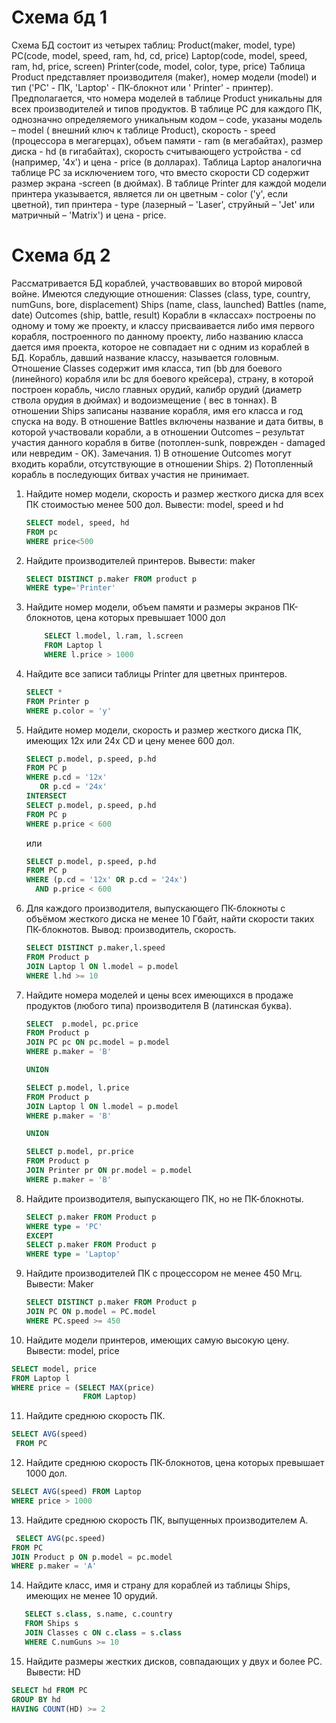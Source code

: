 # Схема бд 1

Схема БД состоит из четырех таблиц:
Product(maker, model, type)
PC(code, model, speed, ram, hd, cd, price)
Laptop(code, model, speed, ram, hd, price, screen)
Printer(code, model, color, type, price)
Таблица Product представляет производителя (maker), номер модели (model) и тип ('PC' - ПК, 'Laptop' - ПК-блокнот или '
Printer' - принтер). Предполагается, что номера моделей в таблице Product уникальны для всех производителей и типов
продуктов. В таблице PC для каждого ПК, однозначно определяемого уникальным кодом – code, указаны модель – model (
внешний ключ к таблице Product), скорость - speed (процессора в мегагерцах), объем памяти - ram (в мегабайтах), размер
диска - hd (в гигабайтах), скорость считывающего устройства - cd (например, '4x') и цена - price (в долларах). Таблица
Laptop аналогична таблице РС за исключением того, что вместо скорости CD содержит размер экрана -screen (в дюймах). В
таблице Printer для каждой модели принтера указывается, является ли он цветным - color ('y', если цветной), тип
принтера - type (лазерный – 'Laser', струйный – 'Jet' или матричный – 'Matrix') и цена - price.

# Схема бд 2

Рассматривается БД кораблей, участвовавших во второй мировой войне. Имеются следующие отношения:
Classes (class, type, country, numGuns, bore, displacement)
Ships (name, class, launched)
Battles (name, date)
Outcomes (ship, battle, result)
Корабли в «классах» построены по одному и тому же проекту, и классу присваивается либо имя первого корабля, построенного
по данному проекту, либо названию класса дается имя проекта, которое не совпадает ни с одним из кораблей в БД. Корабль,
давший название классу, называется головным.
Отношение Classes содержит имя класса, тип (bb для боевого (линейного) корабля или bc для боевого крейсера), страну, в
которой построен корабль, число главных орудий, калибр орудий (диаметр ствола орудия в дюймах) и водоизмещение ( вес в
тоннах). В отношении Ships записаны название корабля, имя его класса и год спуска на воду. В отношение Battles включены
название и дата битвы, в которой участвовали корабли, а в отношении Outcomes – результат участия данного корабля в
битве (потоплен-sunk, поврежден - damaged или невредим - OK).
Замечания. 1) В отношение Outcomes могут входить корабли, отсутствующие в отношении Ships. 2) Потопленный корабль в
последующих битвах участия не принимает.

1) Найдите номер модели, скорость и размер жесткого диска для всех ПК стоимостью менее 500 дол. Вывести: model, speed и
   hd
   ```sql
   SELECT model, speed, hd
   FROM pc
   WHERE price<500
   ```
2) Найдите производителей принтеров. Вывести: maker
   ```sql
   SELECT DISTINCT p.maker FROM product p
   WHERE type='Printer'
   ```

3) Найдите номер модели, объем памяти и размеры экранов ПК-блокнотов, цена которых превышает 1000 дол
   ```sql
       SELECT l.model, l.ram, l.screen
       FROM Laptop l
       WHERE l.price > 1000
   ```

4) Найдите все записи таблицы Printer для цветных принтеров.
   ```sql
   SELECT *
   FROM Printer p
   WHERE p.color = 'y'
   ```

5) Найдите номер модели, скорость и размер жесткого диска ПК, имеющих 12x или 24x CD и цену менее 600 дол.

    ```sql
    SELECT p.model, p.speed, p.hd
    FROM PC p
    WHERE p.cd = '12x'
       OR p.cd = '24x'
    INTERSECT
    SELECT p.model, p.speed, p.hd
    FROM PC p
    WHERE p.price < 600
    ```

   или

    ```sql
    SELECT p.model, p.speed, p.hd
    FROM PC p
    WHERE (p.cd = '12x' OR p.cd = '24x')
      AND p.price < 600
    ```

6) Для каждого производителя, выпускающего ПК-блокноты c объёмом жесткого диска не менее 10 Гбайт, найти скорости таких
   ПК-блокнотов. Вывод: производитель, скорость.
    ```sql
    SELECT DISTINCT p.maker,l.speed
    FROM Product p
    JOIN Laptop l ON l.model = p.model
    WHERE l.hd >= 10
    ```
7) Найдите номера моделей и цены всех имеющихся в продаже продуктов (любого типа) производителя B (латинская буква).
   ```sql
   SELECT  p.model, pc.price 
   FROM Product p
   JOIN PC pc ON pc.model = p.model
   WHERE p.maker = 'B'
   
   UNION 
   
   SELECT p.model, l.price 
   FROM Product p
   JOIN Laptop l ON l.model = p.model
   WHERE p.maker = 'B'
   
   UNION 
   
   SELECT p.model, pr.price 
   FROM Product p
   JOIN Printer pr ON pr.model = p.model
   WHERE p.maker = 'B'
   ```

8) Найдите производителя, выпускающего ПК, но не ПК-блокноты.
   ```sql
   SELECT p.maker FROM Product p
   WHERE type = 'PC'
   EXCEPT
   SELECT p.maker FROM Product p
   WHERE type = 'Laptop'
   ```

9) Найдите производителей ПК с процессором не менее 450 Мгц. Вывести: Maker
   ```sql
   SELECT DISTINCT p.maker FROM Product p
   JOIN PC ON p.model = PC.model
   WHERE PC.speed >= 450
    ```

10) Найдите модели принтеров, имеющих самую высокую цену. Вывести: model, price
   ```sql
   SELECT model, price
   FROM Laptop l
   WHERE price = (SELECT MAX(price) 
                   FROM Laptop)
   ```  

11) Найдите среднюю скорость ПК.
   ```sql
   SELECT AVG(speed)
    FROM PC
   ```
12) Найдите среднюю скорость ПК-блокнотов, цена которых превышает 1000 дол.
   ```sql
   SELECT AVG(speed) FROM Laptop
   WHERE price > 1000
   ```

13) Найдите среднюю скорость ПК, выпущенных производителем A.
   ```sql
    SELECT AVG(pc.speed)
   FROM PC
   JOIN Product p ON p.model = pc.model
   WHERE p.maker = 'A'
   ```
14) Найдите класс, имя и страну для кораблей из таблицы Ships, имеющих не менее 10 орудий.
   ```sql
      SELECT s.class, s.name, c.country 
      FROM Ships s
      JOIN Classes c ON c.class = s.class
      WHERE C.numGuns >= 10
   ```
15) Найдите размеры жестких дисков, совпадающих у двух и более PC. Вывести: HD
   ```sql
   SELECT hd FROM PC
   GROUP BY hd
   HAVING COUNT(HD) >= 2
   ```